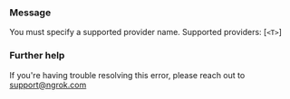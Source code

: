 
### Message
You must specify a supported provider name.  Supported providers: [<code>&lt;T&gt;</code>]

### Further help
If you're having trouble resolving this error, please reach out to [support@ngrok.com](mailto:support@ngrok.com?subject=Help%20with%20ERR_NGROK_1629)

